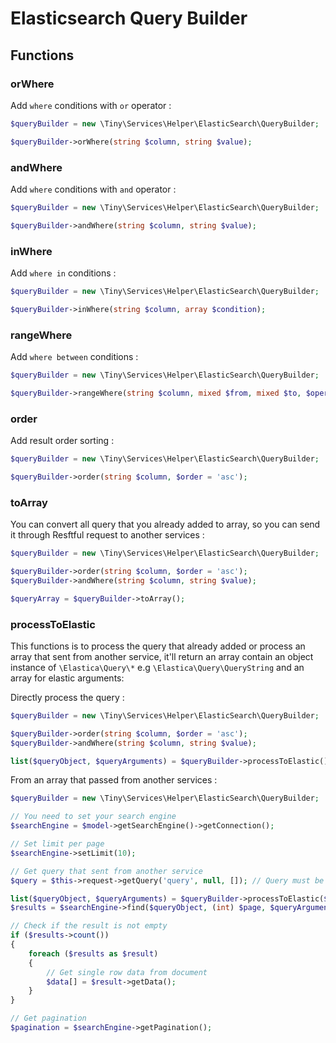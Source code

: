 # Elasticsearch Query Builder

## Functions

### orWhere

Add `where` conditions with `or` operator :

```php
$queryBuilder = new \Tiny\Services\Helper\ElasticSearch\QueryBuilder;

$queryBuilder->orWhere(string $column, string $value);
```

### andWhere

Add `where` conditions with `and` operator :

```php
$queryBuilder = new \Tiny\Services\Helper\ElasticSearch\QueryBuilder;

$queryBuilder->andWhere(string $column, string $value);
```

### inWhere

Add `where in` conditions :

```php
$queryBuilder = new \Tiny\Services\Helper\ElasticSearch\QueryBuilder;

$queryBuilder->inWhere(string $column, array $condition);
```

### rangeWhere

Add `where between` conditions :

```php
$queryBuilder = new \Tiny\Services\Helper\ElasticSearch\QueryBuilder;

$queryBuilder->rangeWhere(string $column, mixed $from, mixed $to, $operator = 'and')
```

### order

Add result order sorting :

```php
$queryBuilder = new \Tiny\Services\Helper\ElasticSearch\QueryBuilder;

$queryBuilder->order(string $column, $order = 'asc');
```

### toArray

You can convert all query that you already added to array, so you can send it through Resftful request
to another services :

```php
$queryBuilder = new \Tiny\Services\Helper\ElasticSearch\QueryBuilder;

$queryBuilder->order(string $column, $order = 'asc');
$queryBuilder->andWhere(string $column, string $value);

$queryArray = $queryBuilder->toArray();
```

### processToElastic

This functions is to process the query that already added or process an array that sent from another service, it'll return an array contain an object instance of `\Elastica\Query\*` e.g `\Elastica\Query\QueryString` and an array for elastic arguments:

Directly process the query :

```php
$queryBuilder = new \Tiny\Services\Helper\ElasticSearch\QueryBuilder;

$queryBuilder->order(string $column, $order = 'asc');
$queryBuilder->andWhere(string $column, string $value);

list($queryObject, $queryArguments) = $queryBuilder->processToElastic();
```

From an array that passed from another services :

```php
$queryBuilder = new \Tiny\Services\Helper\ElasticSearch\QueryBuilder;

// You need to set your search engine
$searchEngine = $model->getSearchEngine()->getConnection();

// Set limit per page
$searchEngine->setLimit(10);

// Get query that sent from another service
$query = $this->request->getQuery('query', null, []); // Query must be an array

list($queryObject, $queryArguments) = $queryBuilder->processToElastic($query);
$results = $searchEngine->find($queryObject, (int) $page, $queryArguments);

// Check if the result is not empty
if ($results->count())
{
    foreach ($results as $result)
    {
        // Get single row data from document
        $data[] = $result->getData();
    }
}

// Get pagination
$pagination = $searchEngine->getPagination();
```
